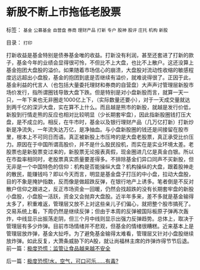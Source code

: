# 新股不断上市拖低老股票

标签： `基金` `公募基金` `自营盘` `券商` `理财产品` `打新` `专户` `股神` `股评` `庄托` `机构` `新股` 

目录： `打印`

打新收益是基金特别是债券基金唯的收益。打新没有利润，甚至还套进了打新的款子，基金今年的业绩会显得很可怜，不但比不上大盘，也比不上散户。这还没算上基金抱团大盘股的溢价。如果随着市场信心的崩溃，大盘股对流动性收缩的敏感程度远远超出小盘股，基金的抱团到底是否继续有溢价，就难说得很了。正因于此，基金利益的代言人（也包括大量委托理财和券商的自营盘）大声声讨管理层新股市场价发行，指所谓圈钱导致大盘下跌。但是特别是对小盘新股而言，就算一天一只，一年下来也无非圈走1000亿上下，（实际数量还要小），对于一天成交量就达到两千亿的深沪大盘，实在算不上什么。而且越是熊市的新股，就越是发行价低，新股到行情走熊的反应也相对比较明显（少长期套牢盘），因此指新股圈钱打压大盘，是不成立的。相反，在牛市时，基金以及银行理财产品（几万亿打新）打新炒新是净流失，一年流失达万亿，是净抽血。与小盘新股圈的钱还是间接留在股市里，根本上不可同日而语。真正被新股上市压垮的是大盘老股票，真正承受比价压力。原因在于中国所谓高股价，并不是什么股民投机，而实在是实业环境太差。老股票也是新股票变过来的，新股票无论报表真假，现金圈进几亿是真金白银。所以在市盈率相同时，老股票真实质量要差得多。不排除基金们异口同声不买新股，但无非是一个中国特色的信仰：机构是否能操纵大盘？机构操纵的大盘，跟着股神走的散民，能赚钱吗？即以今天而言，明显是基金盘子打压的中小盘，拉动大盘股，目的不象是掩护指数，反而像是做超跌反弹，在银行地产上诱多。笔者倒是不反对散户信仰之跟进之，反正市场资金一回暖，仍然会找超跌的没有长期套牢盘的新股小盘股，小盘股一活跃，资金又会抛弃大盘股。近半年多来，差不多就是基金输得太多了，积重难返，管理层又放不上对这些亲儿子们偏心，就把整个股市搞死了。交易系统上看，下周仍然是继续反弹；但由于本周的反弹被国际板原子弹再次轰炸，中线显示出振荡走阴，但三个月中线则显示出强力反弹趋势。总体上，取决于管理层有多少炸弹。目前市场情绪并不悲观，但基金的情绪很糟糕。近来基本上是管理层放炸弹，基金大扯呼。为了避免基金输得太难看，管理层又针对小盘股继续放炸弹。如此反复，大萧条威胁下的A股，就让尚福林主席的炸弹炸得节节后退。前一篇：[极度恐慌：监管让食品越来越不安全](../../../2011/6/9/极度恐慌：监管让食品越来越不安全.md)

后一篇：[极度恐慌!水，空气，可口可乐……有毒?](../../../2011/6/10/极度恐慌!水，空气，可口可乐……有毒？.md)